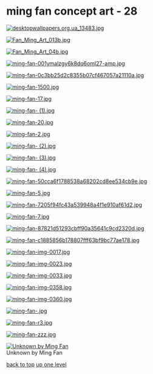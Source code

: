 # ming fan concept art - 28
[![desktopwallpapers.org.ua_13483.jpg](/desktop/ming%20fan%20concept%20art/desktopwallpapers.org.ua_13483.jpg "desktopwallpapers.org.ua_13483.jpg")](/desktop/ming%20fan%20concept%20art/desktopwallpapers.org.ua_13483.jpg)

[![Fan_Ming_Art_013b.jpg](/desktop/ming%20fan%20concept%20art/Fan_Ming_Art_013b.jpg "Fan_Ming_Art_013b.jpg")](/desktop/ming%20fan%20concept%20art/Fan_Ming_Art_013b.jpg)

[![Fan_Ming_Art_04b.jpg](/desktop/ming%20fan%20concept%20art/Fan_Ming_Art_04b.jpg "Fan_Ming_Art_04b.jpg")](/desktop/ming%20fan%20concept%20art/Fan_Ming_Art_04b.jpg)

[![ming-fan-001ymalzgy6k8dq6oml27-amp.jpg](/desktop/ming%20fan%20concept%20art/ming-fan-001ymalzgy6k8dq6oml27-amp.jpg "ming-fan-001ymalzgy6k8dq6oml27-amp.jpg")](/desktop/ming%20fan%20concept%20art/ming-fan-001ymalzgy6k8dq6oml27-amp.jpg)

[![ming-fan-0c3bb25d2c8355b07cf467057a21110a.jpg](/desktop/ming%20fan%20concept%20art/ming-fan-0c3bb25d2c8355b07cf467057a21110a.jpg "ming-fan-0c3bb25d2c8355b07cf467057a21110a.jpg")](/desktop/ming%20fan%20concept%20art/ming-fan-0c3bb25d2c8355b07cf467057a21110a.jpg)

[![ming-fan-1500.jpg](/desktop/ming%20fan%20concept%20art/ming-fan-1500.jpg "ming-fan-1500.jpg")](/desktop/ming%20fan%20concept%20art/ming-fan-1500.jpg)

[![ming-fan-17.jpg](/desktop/ming%20fan%20concept%20art/ming-fan-17.jpg "ming-fan-17.jpg")](/desktop/ming%20fan%20concept%20art/ming-fan-17.jpg)

[![ming-fan- (1).jpg](/desktop/ming%20fan%20concept%20art/ming-fan-%20(1).jpg "ming-fan- (1).jpg")](/desktop/ming%20fan%20concept%20art/ming-fan-%20(1).jpg)

[![ming-fan-20.jpg](/desktop/ming%20fan%20concept%20art/ming-fan-20.jpg "ming-fan-20.jpg")](/desktop/ming%20fan%20concept%20art/ming-fan-20.jpg)

[![ming-fan-2.jpg](/desktop/ming%20fan%20concept%20art/ming-fan-2.jpg "ming-fan-2.jpg")](/desktop/ming%20fan%20concept%20art/ming-fan-2.jpg)

[![ming-fan- (2).jpg](/desktop/ming%20fan%20concept%20art/ming-fan-%20(2).jpg "ming-fan- (2).jpg")](/desktop/ming%20fan%20concept%20art/ming-fan-%20(2).jpg)

[![ming-fan- (3).jpg](/desktop/ming%20fan%20concept%20art/ming-fan-%20(3).jpg "ming-fan- (3).jpg")](/desktop/ming%20fan%20concept%20art/ming-fan-%20(3).jpg)

[![ming-fan- (4).jpg](/desktop/ming%20fan%20concept%20art/ming-fan-%20(4).jpg "ming-fan- (4).jpg")](/desktop/ming%20fan%20concept%20art/ming-fan-%20(4).jpg)

[![ming-fan-50cca6f1788538a68202cd8ee534cb9e.jpg](/desktop/ming%20fan%20concept%20art/ming-fan-50cca6f1788538a68202cd8ee534cb9e.jpg "ming-fan-50cca6f1788538a68202cd8ee534cb9e.jpg")](/desktop/ming%20fan%20concept%20art/ming-fan-50cca6f1788538a68202cd8ee534cb9e.jpg)

[![ming-fan-5.jpg](/desktop/ming%20fan%20concept%20art/ming-fan-5.jpg "ming-fan-5.jpg")](/desktop/ming%20fan%20concept%20art/ming-fan-5.jpg)

[![ming-fan-7205f94fc43a539948a4f1e910af61d2.jpg](/desktop/ming%20fan%20concept%20art/ming-fan-7205f94fc43a539948a4f1e910af61d2.jpg "ming-fan-7205f94fc43a539948a4f1e910af61d2.jpg")](/desktop/ming%20fan%20concept%20art/ming-fan-7205f94fc43a539948a4f1e910af61d2.jpg)

[![ming-fan-7.jpg](/desktop/ming%20fan%20concept%20art/ming-fan-7.jpg "ming-fan-7.jpg")](/desktop/ming%20fan%20concept%20art/ming-fan-7.jpg)

[![ming-fan-87821d51293cbff90a35641c9cd2320d.jpg](/desktop/ming%20fan%20concept%20art/ming-fan-87821d51293cbff90a35641c9cd2320d.jpg "ming-fan-87821d51293cbff90a35641c9cd2320d.jpg")](/desktop/ming%20fan%20concept%20art/ming-fan-87821d51293cbff90a35641c9cd2320d.jpg)

[![ming-fan-c1885856b178807fff63bf9bc77ae178.jpg](/desktop/ming%20fan%20concept%20art/ming-fan-c1885856b178807fff63bf9bc77ae178.jpg "ming-fan-c1885856b178807fff63bf9bc77ae178.jpg")](/desktop/ming%20fan%20concept%20art/ming-fan-c1885856b178807fff63bf9bc77ae178.jpg)

[![ming-fan-img-0017.jpg](/desktop/ming%20fan%20concept%20art/ming-fan-img-0017.jpg "ming-fan-img-0017.jpg")](/desktop/ming%20fan%20concept%20art/ming-fan-img-0017.jpg)

[![ming-fan-img-0023.jpg](/desktop/ming%20fan%20concept%20art/ming-fan-img-0023.jpg "ming-fan-img-0023.jpg")](/desktop/ming%20fan%20concept%20art/ming-fan-img-0023.jpg)

[![ming-fan-img-0033.jpg](/desktop/ming%20fan%20concept%20art/ming-fan-img-0033.jpg "ming-fan-img-0033.jpg")](/desktop/ming%20fan%20concept%20art/ming-fan-img-0033.jpg)

[![ming-fan-img-0358.jpg](/desktop/ming%20fan%20concept%20art/ming-fan-img-0358.jpg "ming-fan-img-0358.jpg")](/desktop/ming%20fan%20concept%20art/ming-fan-img-0358.jpg)

[![ming-fan-img-0360.jpg](/desktop/ming%20fan%20concept%20art/ming-fan-img-0360.jpg "ming-fan-img-0360.jpg")](/desktop/ming%20fan%20concept%20art/ming-fan-img-0360.jpg)

[![ming-fan-.jpg](/desktop/ming%20fan%20concept%20art/ming-fan-.jpg "ming-fan-.jpg")](/desktop/ming%20fan%20concept%20art/ming-fan-.jpg)

[![ming-fan-r3.jpg](/desktop/ming%20fan%20concept%20art/ming-fan-r3.jpg "ming-fan-r3.jpg")](/desktop/ming%20fan%20concept%20art/ming-fan-r3.jpg)

[![ming-fan-zzz.jpg](/desktop/ming%20fan%20concept%20art/ming-fan-zzz.jpg "ming-fan-zzz.jpg")](/desktop/ming%20fan%20concept%20art/ming-fan-zzz.jpg)

[![Unknown by Ming Fan](/desktop/ming%20fan%20concept%20art/unknown%20by%20ming%20fan.jpeg "Unknown by Ming Fan")](/desktop/ming%20fan%20concept%20art/unknown%20by%20ming%20fan.jpeg)\
Unknown by Ming Fan



[back to top](#)
[up one level](/desktop/README.MD)
